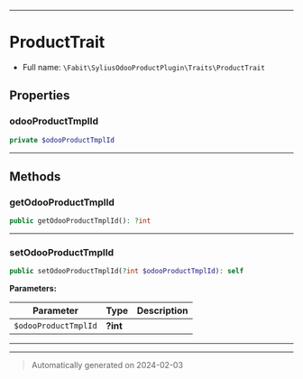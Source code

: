 ***

# ProductTrait





* Full name: `\Fabit\SyliusOdooProductPlugin\Traits\ProductTrait`



## Properties


### odooProductTmplId



```php
private $odooProductTmplId
```






***

## Methods


### getOdooProductTmplId



```php
public getOdooProductTmplId(): ?int
```












***

### setOdooProductTmplId



```php
public setOdooProductTmplId(?int $odooProductTmplId): self
```








**Parameters:**

| Parameter | Type | Description |
|-----------|------|-------------|
| `$odooProductTmplId` | **?int** |  |





***

***
> Automatically generated on 2024-02-03

